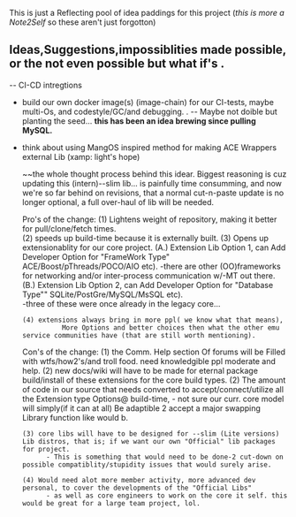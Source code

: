 This is just a Reflecting pool of idea paddings for this project 
   (*this is more a Note2Self* so these aren't just forgotton)

## Ideas,Suggestions,impossiblities made possible, or the not even possible but what if's .
-- CI-CD intregtions
- build our own docker image(s) (image-chain) for our CI-tests, maybe multi-Os, and codestyle/GC/and debugging.
.
-- Maybe not doible but planting the seed... **this has been an idea brewing since pulling MySQL.** 
- think about using MangOS inspired method for making ACE Wrappers external Lib  (xamp: light's hope)
    
	~~the whole thought process behind this idear.
	Biggest reasoning is cuz updating this (intern)--slim lib... is painfully time consumming, and now we're so far behind on revisions, 
	that a normal cut-n-paste update is no longer optional, a full over-haul of lib will be needed.  

    Pro's of the change:
      (1) Lightens weight of repository, making it better for pull/clone/fetch times.	
      (2) speeds up build-time because it is externally built.
	  (3) Opens up extensionablity for our core project. 
          (A.)  Extension Lib Option 1, can Add Developer Option for "FrameWork Type" ACE/Boost/pThreads/POCO/AIO etc).
		          -there are other (OO)frameworks for networking and/or inter-process communication w/-MT out there.
		  (B.)  Extension Lib Option 2,  can Add Developer Option for "Database Type"" SQLite/PostGre/MySQL/MsSQL etc).		
		          -three of these were once already in the legacy core...
				  
      (4) extensions always bring in more ppl( we know what that means), 
	            More Options and better choices then what the other emu service communities have (that are still worth mentioning).
    
	Con's of the change:
      (1) the Comm. Help section Of forums will be Filled with wtfs/how2's/and troll food. need knowledgible ppl moderate and help.
	  (2) new docs/wiki will have to be made for eternal package build/install of these extensions for the core build types.
      (2) The amount of code in our source that needs converted to accept/connect/utilize all the Extension type Options@ build-time, 
	        - not sure our curr. core model will simply(if it can at all) Be adaptible 2 accept a major swapping Library function like would b.
			
      (3) core libs will have to be designed for --slim (Lite versions) Lib distros, that is; if we want our own "Official" lib packages for project. 
	        - This is something that would need to be done-2 cut-down on possible compatiblity/stupidity issues that would surely arise.
			
	  (4) Would need alot more member activity, more advanced dev personal, to cover the developments of the "Official Libs" 
	        - as well as core engineers to work on the core it self. this would be great for a large team project, lol.
			
	